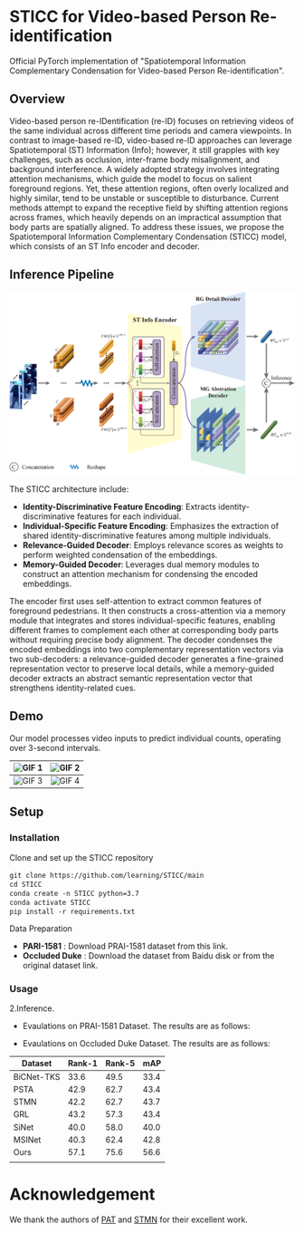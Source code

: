 # STICC for Video-based Person Re-identification
Official PyTorch implementation of "Spatiotemporal Information Complementary Condensation for Video-based Person Re-identification". 

## Overview
Video-based person re-IDentification (re-ID) focuses on retrieving videos of the same individual across different time periods and camera viewpoints. In contrast to image-based re-ID, video-based re-ID approaches can leverage Spatiotemporal (ST) Information (Info); however, it still grapples with key challenges, such as occlusion, inter-frame body misalignment, and background interference. A widely adopted strategy involves integrating attention mechanisms, which guide the model to focus on salient foreground regions. Yet, these attention regions, often overly localized and highly similar, tend to be unstable or susceptible to disturbance. Current methods attempt to expand the receptive field by shifting attention regions across frames, which heavily depends on an impractical assumption that body parts are spatially aligned. To address these issues, we propose the Spatiotemporal Information Complementary Condensation (STICC) model, which consists of an ST Info encoder and decoder.

## Inference Pipeline

![Inference Pipeline](./figures/STICC.png)

The STICC architecture include:
- **Identity-Discriminative Feature Encoding**: Extracts identity-discriminative features for each individual.
- **Individual-Specific Feature Encoding**: Emphasizes the extraction of shared identity-discriminative features among multiple individuals.
- **Relevance-Guided Decoder**: Employs relevance scores as weights to perform weighted condensation of the embeddings.
- **Memory-Guided Decoder**: Leverages dual memory modules to construct an attention mechanism for condensing the encoded embeddings. 

The encoder first uses self-attention to extract common features of foreground pedestrians. It then constructs a cross-attention via a memory module that integrates and stores individual-specific features, enabling different frames to complement each other at corresponding body parts without requiring precise body alignment. The decoder condenses the encoded embeddings into two complementary representation vectors via two sub-decoders: a relevance-guided decoder generates a fine-grained representation vector to preserve local details, while a memory-guided decoder extracts an abstract semantic representation vector that strengthens identity-related cues.  

## Demo

Our model processes video inputs to predict individual counts, operating over 3-second intervals.

| ![GIF 1](https://github.com/learnsharing/STICC/blob/master/scene1.gif?raw=true) | ![GIF 2](https://github.com/learnsharing/STICC/blob/master/scene2.gif?raw=true) |
| :---: | :---: |
| ![GIF 3](https://github.com/learnsharing/STICC/blob/master/scene3.gif?raw=true) | ![GIF 4](https://github.com/learnsharing/STICC/blob/master/scene4.gif?raw=true) |

## Setup

### Installation

Clone and set up the STICC repository

```
git clone https://github.com/learning/STICC/main
cd STICC
conda create -n STICC python=3.7
conda activate STICC
pip install -r requirements.txt
```

Data Preparation
- **PARI-1581** : Download PRAI-1581 dataset from this link.
- **Occluded Duke** : Download the dataset from Baidu disk or from the original dataset link.


### Usage

2.Inference.

   * Evaulations on PRAI-1581 Dataset. The results are as follows:


   * Evaulations on Occluded Duke Dataset. The results are as follows:

| Dataset | Rank-1 | Rank-5 | mAP|
| ------ | --- | --- | --- |
| BiCNet-TKS | 33.6 | 49.5| 33.4|
| PSTA | 42.9 | 62.7| 43.4|
| STMN | 42.2 | 62.7| 43.7|
| GRL | 43.2 | 57.3| 43.4|
| SiNet  | 40.0 | 58.0| 40.0|
| MSINet | 40.3 | 62.4| 42.8|
| Ours | 57.1 | 75.6| 56.6|
||


# Acknowledgement

We thank the authors of [PAT](https://arxiv.org/pdf/2106.04095) and [STMN](https://cvlab-yonsei.github.io/projects/STMN) for their excellent work.
